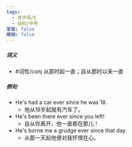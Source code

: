 ```yaml
---
tags:
  - 首字母/E
  - 级别/中考
掌握: false
模糊: false
---
```

##### 词义
- #词性/conj  从那时起一直；自从那时以来一直
##### 例句
- He's had a car ever since he was 18.
	- 他从18岁起就有汽车了。
- He's been there ever since you left!
	- 自从你离开，他一直都在那儿！
- He's borne me a grudge ever since that day.
	- 从那一天起他便对我怀恨在心。
